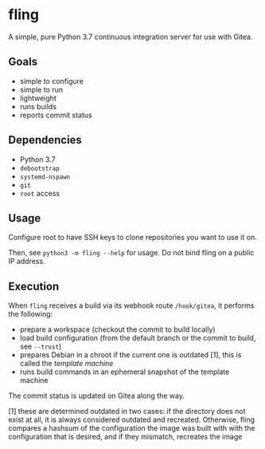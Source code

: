 # fling

A simple, pure Python 3.7 continuous integration server for use with Gitea.

## Goals

- simple to configure
- simple to run
- lightweight
- runs builds
- reports commit status

## Dependencies

- Python 3.7
- `debootstrap`
- `systemd-nspawn`
- `git`
- `root` access

## Usage

Configure root to have SSH keys to clone repositories you want to use it on.

Then, see `python3 -m fling --help` for usage. Do not bind fling on a public IP
address.

## Execution

When `fling` receives a build via its webhook route `/hook/gitea`, it performs
the following:

- prepare a workspace (checkout the commit to build locally)
- load build configuration (from the default branch or the commit to build, see `--trust`)
- prepares Debian in a chroot if the current one is outdated [1], this is called
  the *template machine*
- runs build commands in an ephemeral snapshot of the template machine

The commit status is updated on Gitea along the way.


[1] these are determined outdated in two cases: if the directory does not exist
at all, it is always considered outdated and recreated. Otherwise, fling
compares a hashsum of the configuration the image was built with with the
configuration that is desired, and if they mismatch, recreates the image


<!-- vim: set tw=80: -->
